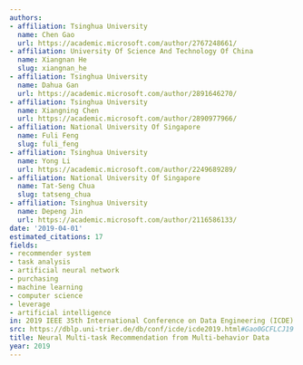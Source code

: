 ```yaml
---
authors:
- affiliation: Tsinghua University
  name: Chen Gao
  url: https://academic.microsoft.com/author/2767248661/
- affiliation: University Of Science And Technology Of China
  name: Xiangnan He
  slug: xiangnan_he
- affiliation: Tsinghua University
  name: Dahua Gan
  url: https://academic.microsoft.com/author/2891646270/
- affiliation: Tsinghua University
  name: Xiangning Chen
  url: https://academic.microsoft.com/author/2890977966/
- affiliation: National University Of Singapore
  name: Fuli Feng
  slug: fuli_feng
- affiliation: Tsinghua University
  name: Yong Li
  url: https://academic.microsoft.com/author/2249689289/
- affiliation: National University Of Singapore
  name: Tat-Seng Chua
  slug: tatseng_chua
- affiliation: Tsinghua University
  name: Depeng Jin
  url: https://academic.microsoft.com/author/2116586133/
date: '2019-04-01'
estimated_citations: 17
fields:
- recommender system
- task analysis
- artificial neural network
- purchasing
- machine learning
- computer science
- leverage
- artificial intelligence
in: 2019 IEEE 35th International Conference on Data Engineering (ICDE)
src: https://dblp.uni-trier.de/db/conf/icde/icde2019.html#Gao0GCFLCJ19
title: Neural Multi-task Recommendation from Multi-behavior Data
year: 2019
---
```

